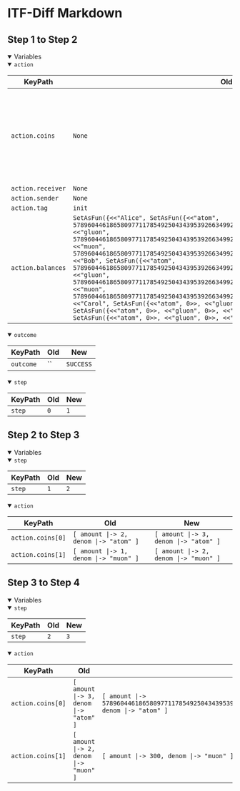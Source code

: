 # ITF-Diff Markdown

## Step 1 to Step 2

<details open>

<summary>Variables</summary>

<details open>

<summary><code>action</code></summary>


|KeyPath|Old|New|
|-|-|-|
|`action.coins`|`None`|`<<[ amount \|-> 2, denom \|-> "atom" ], [ amount \|-> 1, denom \|-> "muon" ]>>`|
|`action.receiver`|`None`|`"Bob"`|
|`action.sender`|`None`|`"Bob"`|
|`action.tag`|`init`|`send`|
|`action.balances`|`SetAsFun({<<"Alice", SetAsFun({<<"atom", 57896044618658097711785492504343953926634992332820282019728792003956564819967>>, <<"gluon", 57896044618658097711785492504343953926634992332820282019728792003956564819967>>, <<"muon", 57896044618658097711785492504343953926634992332820282019728792003956564819967>>})>>, <<"Bob", SetAsFun({<<"atom", 57896044618658097711785492504343953926634992332820282019728792003956564819967>>, <<"gluon", 57896044618658097711785492504343953926634992332820282019728792003956564819967>>, <<"muon", 57896044618658097711785492504343953926634992332820282019728792003956564819967>>})>>, <<"Carol", SetAsFun({<<"atom", 0>>, <<"gluon", 0>>, <<"muon", 0>>})>>, <<"Dave", SetAsFun({<<"atom", 0>>, <<"gluon", 0>>, <<"muon", 0>>})>>, <<"Eve", SetAsFun({<<"atom", 0>>, <<"gluon", 0>>, <<"muon", 0>>})>>})`|`None`|

</details>
<details open>

<summary><code>outcome</code></summary>


|KeyPath|Old|New|
|-|-|-|
|`outcome`|``|`SUCCESS`|

</details>
<details open>

<summary><code>step</code></summary>


|KeyPath|Old|New|
|-|-|-|
|`step`|`0`|`1`|

</details>

</details>

## Step 2 to Step 3

<details open>

<summary>Variables</summary>

<details open>

<summary><code>step</code></summary>


|KeyPath|Old|New|
|-|-|-|
|`step`|`1`|`2`|

</details>
<details open>

<summary><code>action</code></summary>


|KeyPath|Old|New|
|-|-|-|
|`action.coins[0]`|`[ amount \|-> 2, denom \|-> "atom" ]`|`[ amount \|-> 3, denom \|-> "atom" ]`|
|`action.coins[1]`|`[ amount \|-> 1, denom \|-> "muon" ]`|`[ amount \|-> 2, denom \|-> "muon" ]`|

</details>

</details>

## Step 3 to Step 4

<details open>

<summary>Variables</summary>

<details open>

<summary><code>step</code></summary>


|KeyPath|Old|New|
|-|-|-|
|`step`|`2`|`3`|

</details>
<details open>

<summary><code>action</code></summary>


|KeyPath|Old|New|
|-|-|-|
|`action.coins[0]`|`[ amount \|-> 3, denom \|-> "atom" ]`|`[ amount \|-> 57896044618658097711785492504343953926634992332820282019728792003956564819965, denom \|-> "atom" ]`|
|`action.coins[1]`|`[ amount \|-> 2, denom \|-> "muon" ]`|`[ amount \|-> 300, denom \|-> "muon" ]`|

</details>

</details>

